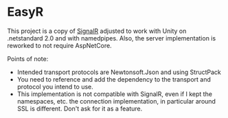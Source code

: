# EasyR

This project is a copy of [SignalR](https://github.com/dotnet/aspnetcore/tree/main/src/SignalR) adjusted to work with Unity on .netstandard 2.0 and with namedpipes.
Also, the server implementation is reworked to not require AspNetCore.

Points of note:
- Intended transport protocols are Newtonsoft.Json and using StructPack
- You need to reference and add the dependency to the transport and protocol you intend to use.
- This implementation is not compatible with SignalR, even if I kept the namespaces, etc. the connection implementation, in particular around SSL is different. Don't ask for it as a feature.